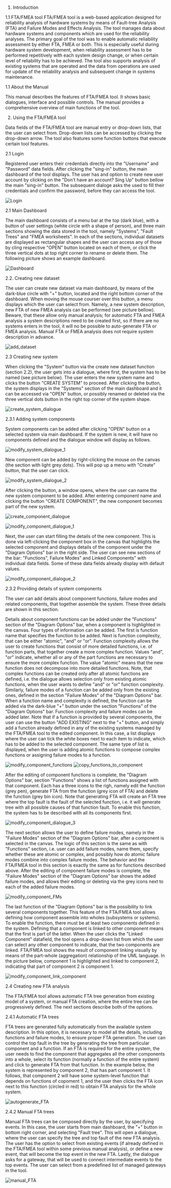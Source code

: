 1. Introduction

1.1 FTA/FMEA tool
FTA/FMEA tool is a web-based application designed for reliability analysis of hardware systems by means of Fault-tree Analysis (FTA) and Failure Modes and Effects Analysis. The tool manages data about hardware systems and components which are used for the reliability analyses. The primary goal of the tool was to enable automatic reliability assessment by either FTA, FMEA or both. This is especially useful during hardware system development, when reliability assessment has to be performed repetitively with each system design change, or when certain level of reliability has to be achieved. The tool also supports analysis of existing systems that are operated and the data from operations are used for update of the reliability analysis and subsequent change in systems maintenance.

1.1 About the Manual

This manual describes the features of FTA/FMEA tool. It shows basic dialogues, interface and possible controls. The manual provides a comprehensive overview of main functions of the tool.

2. Using the FTA/FMEA tool

Data fields of the FTA/FMEA tool are manual entry or drop-down lists, that the user can select from. Drop-down lists can be accessed by clicking the drop-down arrow. The tool also features some function buttons that execute certain tool features.

2.1 Login

Registered user enters their credentials directly into the "Username" and "Password" data fields. After clicking the "sing-in" button, the main dashboard of the tool displays. The user has and option to create new user account by clicking on the "Don't have an account? Sing Up" button bellow the main "sing-in" button. The subsequent dialoge asks the used to fill their credentials and confirm the password, before they can access the tool.

![Login](https://user-images.githubusercontent.com/94048408/176141292-38721cd6-066e-46c6-9342-6b6540d7e8f8.png)

2.1 Main Dashboard

The main dashboard consists of a menu bar at the top (dark blue), with a button of user settings (white circle with a shape of person), and three main sections showing the data stored in the tool, namely "Systems", "Fault Trees" and "FMEA worksheets". In each of the sections, individual datasets are displayed as rectangular shapes and the user can access any of those by cling respective "OPEN" button located on each of them, or click the three vertical dots at top right corner to rename or delete them. The following picture shows an example dashboard.

![Dashboard](https://user-images.githubusercontent.com/94048408/176143864-2996160d-f389-49ab-93f1-32ec8559445c.png)

2.2. Creating new dataset

The user can create new dataset via main dashboard, by means of the dark-blue circle with "+" button, located and the right bottom corner of the dashboard. When moving the mouse courser over this button, a menu displays which the user can select from. Namely, a new system description, new FTA of new FMEA analysis can be performed (see picture bellow). Beware, that these allow only manual analysis; for automatic FTA and FMEA analysis a system descriptions need to be created first, so if there are no systems enters in the tool, it will no be possible to auto-generate FTA or FMEA analysis. Manual FTA or FMEA analysis does not require system description in advance.

![add_dataset](https://user-images.githubusercontent.com/94048408/176145104-1a45c42e-4fd2-45bf-be5a-0c1e1469cf59.png)

2.3 Creating new system

When clicking the "System" button via the create new dataset function (section 2.2), the user gets into a dialogue, where first, the system has to be named (see picture below). The user enters the new system name and clicks the button "CREATE SYSTEM" to proceed. After clicking the button, the system displays in the "Systems" section of the main dashboard and it can be accessed via "OPEN" button, or possibly renamed or deleted via the three vertical dots button in the right top corner of the system shape.

![create_system_dialogue](https://user-images.githubusercontent.com/94048408/176146273-fcb11c12-0a67-4192-b08d-33122ca497b6.png)

2.3.1 Adding system components

System components can be added after clicking "OPEN" button on a selected system via main dashboard. If the system is new, it will have no components defined and the dialogue window will display as follows.

![modify_system_dialogue_1](https://user-images.githubusercontent.com/94048408/176150452-33c18ccc-e911-407d-8c79-0d7d8692f24f.png)

New component can be added by right-clicking the mouse on the canvas (the section with light grey dots). This will pop up a menu with "Create" button, that the user can click.

![modify_system_dialogue_2](https://user-images.githubusercontent.com/94048408/176151321-2f0d7e65-fce0-4a96-a7bd-df148b1d0a4f.png)

After clicking the button, a window opens, where the user can name the new system component to be added. After entering component name and clicking the button "CREATE COMPONENT", the new component becomes part of the new system.

![create_component_dialogue](https://user-images.githubusercontent.com/94048408/176151766-aeb941c4-7672-47b8-962c-da100f84c060.png)

![modify_component_dialogue_1](https://user-images.githubusercontent.com/94048408/176152193-8c745d53-92d3-43e1-a258-b485caf63cff.png)

Next, the user can start filling the details of the new component. This is done via left-clicking the component box in the canvas that highlights the selected component and displays details of the component under the "Diagram Options" bar in the right side. The user can see new sections of the bar: "Functions", Failure Modes" and Linked Components" with individual data fields. Some of these data fields already display with default values.

![modify_component_dialogue_2](https://user-images.githubusercontent.com/94048408/176153049-23c85537-a69e-41f0-973e-c3fcb5a251cd.png)

2.3.2 Providing details of system components

The user can add details about component functions, failure modes and related components, that together assemble the system. These three details are shown in this section.

Details about component functions can be added under the "Functions" section of the "Diagram Options" bar, when a component is highlighted in the canvas. Four types of information can be added. The first is function name that specifies the function to be added. Next is function complexity, that can be either "atomic", "and" or "or". Function complexity allows the user to create functions that consist of more detailed functions, i.e. of function parts, that together create a more complex function. Values "and", "or" indicate, whether all or any of the part functions are necessary to ensure the more complex function. The value "atomic" means that the new function does not decompose into more detailed functions. Note, that complex functions can be created only after all atomic functions are defined, i.e. the dialogue allows selection only from existing atomic functions, when the user wants to define "and" or "or" function complexity. Similarly, failure modes of a function can be added only from the existing ones, defined in the section "Failure Modes" of the "Diagram Options" bar. When a function name and complexity is defined, the function can be added via the dark-blue "+" button under the section "Functions" of the "Diagram Options" bar. Function complexity and failure modes can be added later. Note that if a function is provided by several components, the user can use the button "ADD EXISTING" next to the "+" button, and simply add a function already defined in any of the existing systems managed by the FTA/FMEA tool to the edited component. In this case, a list displays where the user can tick the white boxes next to each item to indicate, which has to be added to the selected component. The same type of list is displayed, when the user is adding atomic functions to compose complex functions or assigning failure modes to a function.

![modify_component_functions](https://user-images.githubusercontent.com/94048408/176159285-b55b3667-9c48-425c-ad84-4a4e0e00143a.png)
![copy_functions_to_component](https://user-images.githubusercontent.com/94048408/176161327-d11cda3b-098d-4565-a866-98b07342de51.png)

After the editing of component functions is complete, the "Diagram Options" bar, section "Functions" shows a list of functions assigned with that component. Each has a three icons to the righ, namely edit the function (grey pen), generate FTA from the function (grey icon of FTA) and delete the function (grey bin icon). Note that generating FTA will create an FTA tree where the top fault is the fault of the selected function, i.e. it will generate tree with all possible causes of that function fault. To enable this function, the system has to be described with all its components first.

![modify_component_dialogue_3](https://user-images.githubusercontent.com/94048408/176162913-d93874a6-9988-4024-ac96-013bcbfb7c8b.png)

The next section allows the user to define failure modes, namely in the "Failure Modes" section of the "Diagram Options" bar, after a component is selected in the canvas. The logic of this section is the same as with "Functions" section, i.e. user can add failure modes, name them, specify whether these are atomic or complex, and possibly how do atomic failure modes combine into complex failure modes. The behavior and the FTA/FMEA tool in this section is exactly the same as for functions described above. After the editing of component failure modes is complete, the "Failure Modes" section of the "Diagram Options" bar shows the added failure modes, and allows their editing or deleting via the grey icons next to each of the added failure modes.

![modify_component_FMs](https://user-images.githubusercontent.com/94048408/176164399-68c890ca-7bb7-4482-8068-4ef53e9f702e.png)

The last function of the "Diagram Options" bar is the possibility to link several components together. This feature of the FTA/FMEA tool allows defining how component assemble into wholes (subsystems or systems). To enable the function, there must be at least two components defined in the system. Defining that a component is linked to other component means that the first is part of the latter. When the user clicks the "Linked Component" datafield, the tool opens a drop-down list from which the user can select any other component to indicate, that the two components are linked. FTA/FMEA tool shows the result of component linking visually by means of the part-whole (aggregation) relationship of the UML language. In the picture below, component 1 is highlighted and linked to component 2, indicating that part of component 2 is component 1.

![modify_component_link_component](https://user-images.githubusercontent.com/94048408/176166171-083b0faf-0d86-4334-abd6-b9323c7d32bf.png)

2.4 Creating new FTA analysis

The FTA/FMEA tool allows automatic FTA tree generation from existing model of a system, or manual FTA creation, where the entire tree can be progressively defined. The next sections describe both of the options.

2.4.1 Automatic FTA trees

FTA trees are generated fully automatically from the available system description. In this option, it is necessary to model all the details, including functions and failure modes, to ensure proper FTA generation. The user can control the top fault in the tree by generating the tree from particular component and a function. If an FTA is required for the entire system, the user needs to find the component that aggregates all the other components into a whole, select its function (normally a function of the entire system) and click to generate FTA from that function. In the example below, the system is represented by component 2, that has part component 1. It follows, that component 2 will have some system-level function that depends on functions of copoment 1, and the user then clicks the FTA icon next to this function (circled in red) to obtain FTA analysis for the whole system.

![autogenerate_FTA](https://user-images.githubusercontent.com/94048408/176169071-9be96f44-92ed-40cf-9e3d-6a3244004ec0.png)

2.4.2 Manual FTA trees

Manual FTA trees can be composed directly by the user, by specifying events. In this case, the user starts from main dashboard, the "+" button in bottom right corner, and selecting "Fault tree". This will open a dialogue, where the user can specify the tree and top fault of the new FTA analysis. The user has the option to select from existing events (if already defined in the FTA/FMEA tool within some previous manual analysis), or define a new event, that will become the top event in the new FTA. Lastly, the dialogue asks for a gateway, that will be used to connect intermediate events to the top events. The user can select from a predefined list of managed gateways in the tool.

![manual_FTA](https://user-images.githubusercontent.com/94048408/176170280-a4f4b829-4375-4ca1-9ee6-86f5444868db.png)

